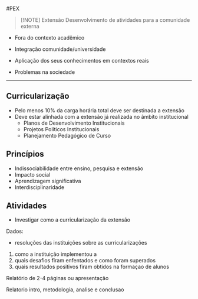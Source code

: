 #PEX

> [!NOTE] Extensão
> Desenvolvimento de atividades para a comunidade externa

- Fora do contexto acadêmico
- Integração comunidade/universidade
- Aplicação dos seus conhecimentos em contextos reais

- Problemas na sociedade


---
## Curricularização
- Pelo menos 10% da carga horária total deve ser destinada a extensão
- Deve estar alinhada com a extensão já realizada no âmbito institucional
	- Planos de Desenvolvimento Institucionais
	- Projetos Políticos Institucionais
	- Planejamento Pedagógico de Curso

## Princípios
- Indissociabilidade entre ensino, pesquisa e extensão
- Impacto social
- Aprendizagem significativa
- Interdisciplinaridade

## Atividades
- Investigar como a curricularização da extensão

Dados:
- resoluções das instituições sobre as curricularizações

1. como a instituição implementou a 
2. quais desafios firam enfentados e como foram superados
3. quais resultados positivos firam obtidos na formaçao de alunos

Relatório de 2-4 páginas ou apresentação

Relatorio intro, metodologia, analise e conclusao

